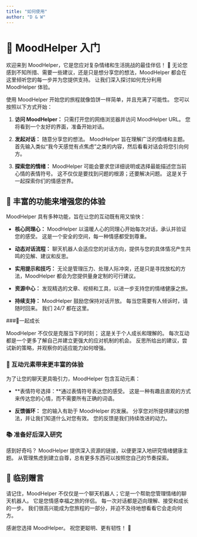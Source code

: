 ```yaml
---
title: "如何使用"
author: "D & W"
---
```


# 🚀 MoodHelper 入门

欢迎来到 MoodHelper，它是您应对复杂情绪和生活挑战的最佳伴侣！ 🌈 无论您感到不知所措、需要一些建议，还是只是想分享您的想法，MoodHelper 都会在这里倾听您的每一步并为您提供支持。 让我们深入探讨如何充分利用 MoodHelper 体验。

使用 MoodHelper 开始您的旅程就像馅饼一样简单，并且充满了可能性。 您可以按照以下方式开始：

1. **访问 MoodHelper：** 只需打开您的网络浏览器并访问 MoodHelper URL。 您将看到一个友好的界面，准备开始对话。

2. **发起对话：** 随意分享您的想法。 MoodHelper 旨在理解广泛的情绪和主题。 首先输入类似“我今天感觉有点焦虑”之类的内容，然后看看对话会将您引向何方。

3. **探索您的情绪：** MoodHelper 可能会要求您详细说明或选择最能描述您当前心情的表情符号。 这不仅仅是要找到问题的根源；还要解决问题。 这是关于一起探索你们的情感世界。

## 🌟 丰富的功能来增强您的体验

MoodHelper 具有多种功能，旨在让您的互动既有用又愉快：

- **核心同理心：** MoodHelper 以温暖人心的同理心开始每次对话，承认并验证您的感受。 这是一个安全的空间，每一种情感都受到尊重。

- **动态对话流程：** 聊天机器人会适应您的对话方向，提供与您的具体情况产生共鸣的见解、建议和反思。

- **实用提示和技巧：** 无论是管理压力、处理人际冲突，还是只是寻找放松的方法，MoodHelper 都会为您提供量身定制的可行建议。

- **资源中心：** 发现精选的文章、视频和工具，以进一步支持您的情绪健康之旅。

- **持续支持：** MoodHelper 鼓励您保持对话开放。 每当您需要有人倾诉时，请随时回来。 我们 24/7 都在这里。

###🌱一起成长

MoodHelper 不仅仅是克服当下的时刻； 这是关于个人成长和理解的。 每次互动都是一个更多了解自己并建立更强大的应对机制的机会。 反思所给出的建议，尝试新的策略，并观察你的适应能力如何增强。

### 💬 互动元素带来更丰富的体验

为了让您的聊天更具吸引力，MoodHelper 包含互动元素：

- **表情符号选择：**通过表情符号表达您的感受。 这是一种有趣且直观的方式来传达您的心情，而不需要所有正确的词语。

- **反馈循环：** 您的输入有助于 MoodHelper 的发展。 分享您对所提供建议的想法，并让我们知道什么对您有效。 您的反馈是我们持续改进的动力。

### 📚 准备好后深入研究

感到好奇吗？ MoodHelper 提供深入资源的链接，以便更深入地研究情绪健康主题。 从管理焦虑到建立自尊，总有更多东西可以按照您自己的节奏探索。

## 💌 临别赠言

请记住，MoodHelper 不仅仅是一个聊天机器人；它是一个帮助您管理情绪的聊天机器人。 它是您情感幸福之旅的伴侣。 每一次对话都是迈向理解、接受和成长的一步。 我们很高兴能成为您旅程的一部分，并迫不及待地想看看它会走向何方。

感谢您选择 MoodHelper。 祝您更聪明、更有韧性！ 🌟
